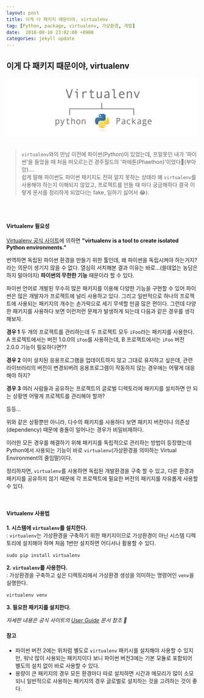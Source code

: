 ```yaml
---
layout: post
title: 이게 다 패키지 때문이야, virtualenv
tag: [Python, package, virtualenv, 가상환경, 개발]
date:  2018-08-10 23:02:00 +0900  
categories: jekyll update
---
```


## 이게 다 패키지 때문이야, virtualenv
![](/assets/imgs/180810/image1.png)    
<br />

> `virtualenv`와의 만남 이전에 파이썬(Python)이 있었는데, 프알못인 내가 '파이썬'을 들었을 때 처음 떠오르는건 경주월드의 '파에톤(Phaethon)'이었다🎢(부아앙)....  
> 쉽게 말해 파이썬도 파이썬 패키지도 전혀 알지 못하는 상태라 왜 `virtualenv`를 사용해야 하는지 이해되지 않았고, 프로젝트를 만들 때 마다 궁금해하다 결국 이렇게 문서를 정리하게 되었다(는 fake, 일하기 싫어서 😂).
<br />
<br />

#### Virtualenv 필요성
[Virtualenv 공식 사이트]에 의하면 **"virtualenv is a tool to create isolated Python environments."**   

번역하면 독립된 파이썬 환경을 만들기 위한 툴인데, 왜 파이썬을 독립시켜야 하는거지?라는 의문이 생기지 않을 수 없다. 열심히 서치해본 결과 이유는 바로...(쓸데없는 농담은 하지 말아야지) **파이썬의 무한한 기능** 때문이라 할 수 있다. 

파이썬 언어로 개발된 무수히 많은 패키지를 이용해 다양한 기능을 구현할 수 있어 파이썬은 많은 개발자가 프로젝트에 널리 사용하고 있다. 그리고 일반적으로 하나의 프로젝트에 사용되는 패키지의 개수는 손가락으로 세기 무색할 만큼 많은 편이다. 그런데 다양한 패키지를 사용하다 보면 이런저런 문제가 발생하게 되는데 다음과 같은 경우를 생각해보자. 

**경우 1** 두 개의 프로젝트를 관리하는데 두 프로젝트 모두 `iFoo`라는 패키지를 사용한다. A 프로젝트에서는 버전 1.0.0의 `iFoo`를 사용하는데, B 프로젝트에서는 `iFoo` 버전 2.0.0 기능이 필요하다면?? 

**경우 2** 이미 설치된 응용프로그램을 업데이트하지 않고 그대로 유지하고 싶은데, 관련 라이브러리의 버전이 변경되버려 응용프로그램이 작동하지 않는 경우에는 어떻게 대응해야 하지?

**경우 3** 여러 사람들과 공유하는 프로젝트의 글로벌 디렉토리에 패키지를 설치하면 안 되는 상황엔 어떻게 프로젝트를 관리해야 할까? 

등등...

위와 같은 상황뿐만 아니라, 다수의 패키지를 사용하다 보면 패키지 버전이나 의존성(dependency) 때문에 충돌이 일어나는 경우가 비일비재하다. 

이러한 모든 경우를 해결하기 위해 패키지를 독립적으로 관리하는 방법이 등장했는데 Python에서 사용되는 기능이 바로 `virtualenv`(가상환경을 의미하는 Virtual Environment의 줄임말)이다.

정리하자면, `virtualenv`를 사용하면 독립된 개발환경을 구축 할 수 있고, 다른 환경과 패키지를 공유하지 않기 때문에 각 프로젝트에 필요한 버전의 패키지를 자유롭게 사용할 수 있다.

<br />

#### Virtualenv 사용법
**1\. 시스템에 `virtualenv`를 설치한다.**  
: `virtualenv`는 가상환경을 구축하기 위한 패키지이므로 가상환경이 아닌 시스템 디렉토리에 설치해야 하며 처음 1번만 설치하면 어디서나 활용할 수 있다.

``` 
sudo pip install virtualenv
```

**2\. `virtualenv`를 사용한다.**  
: 가상환경을 구축하고 싶은 디렉토리에서 가상환경 생성을 의미하는 명령어인 `venv`을 실행한다.

```
virtualenv venv
```

**3\. 필요한 패키지를 설치한다.**   

*자세한 내용은 공식 사이트의 [User Guide] 문서 참조 📄*

#### 참고
* 파이썬 버전 2에는 위처럼 별도로 `virtualenv` 패키시를 설치해야 사용할 수 있지만, 워낙 많이 사용되는 패키지이다 보니 파이썬 버전3에는 기본 모듈로 포함되어 별도의 설치 없이 바로 사용할 수 있다.
* 용량이 큰 패키지의 경우 모든 환경마다 따로 설치하면 시간과 메모리가 많이 소모되니 일반적으로 사용하는 패키지의 경우 글로벌로 설치하는 것을 고려하는 것이 좋다.

[Virtualenv 공식 사이트]:https://virtualenv.pypa.io/en/stable/
[User Guide]:https://virtualenv.pypa.io/en/stable/userguide/